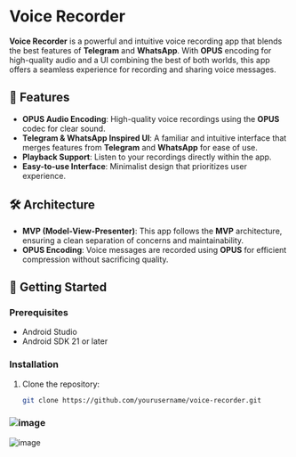# Voice Recorder

**Voice Recorder** is a powerful and intuitive voice recording app that blends the best features of **Telegram** and **WhatsApp**. With **OPUS** encoding for high-quality audio and a UI combining the best of both worlds, this app offers a seamless experience for recording and sharing voice messages.

## 🎤 Features
- **OPUS Audio Encoding**: High-quality voice recordings using the **OPUS** codec for clear sound.
- **Telegram & WhatsApp Inspired UI**: A familiar and intuitive interface that merges features from **Telegram** and **WhatsApp** for ease of use.
- **Playback Support**: Listen to your recordings directly within the app.
- **Easy-to-use Interface**: Minimalist design that prioritizes user experience.

## 🛠️ Architecture
- **MVP (Model-View-Presenter)**: This app follows the **MVP** architecture, ensuring a clean separation of concerns and maintainability.
- **OPUS Encoding**: Voice messages are recorded using **OPUS** for efficient compression without sacrificing quality.
  
## 🚀 Getting Started

### Prerequisites
- Android Studio
- Android SDK 21 or later

### Installation
1. Clone the repository:
   ```bash
   git clone https://github.com/yourusername/voice-recorder.git


### ![image](https://user-images.githubusercontent.com/47349044/98267896-2243da80-1fa1-11eb-8d83-78c0146ff80c.jpg)
![image](https://user-images.githubusercontent.com/47349044/98267881-1f48ea00-1fa1-11eb-939f-e7a5edd2a300.jpg)

